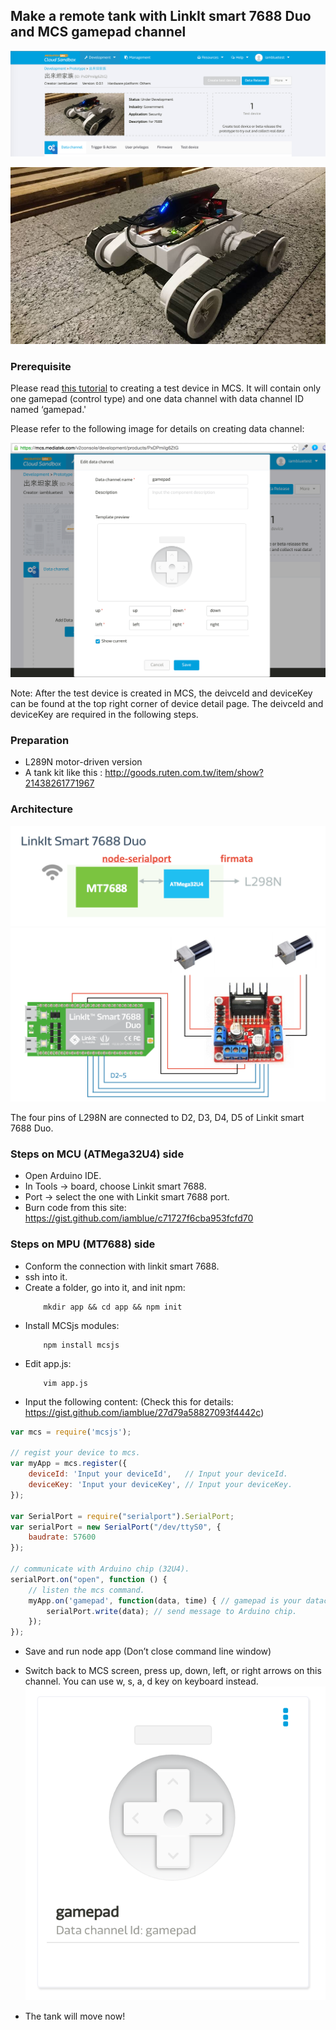 ## Make a remote tank with LinkIt smart 7688 Duo and MCS gamepad channel

![](tank_prototype.png)

![](tank.jpg)

### Prerequisite

Please read [this tutorial](https://mcs.mediatek.com/resources/latest/tutorial/getting_started) to creating a test device in MCS. It will contain only one gamepad (control type) and one data channel with data channel ID named ‘gamepad.'

Please refer to the following image for details on creating data channel:

![](gamepad_mcs.png)

Note: After the test device is created in MCS, the deivceId and deviceKey can be found at the top right corner of device detail page. The deivceId and deviceKey are required in the following steps.

### Preparation

* L289N motor-driven version
* A tank kit like this : http://goods.ruten.com.tw/item/show?21438261771967

### Architecture

![](tank_arch.png)
![](gamepad_pinout.png)

The four pins of L298N are connected to D2, D3, D4, D5 of Linkit smart 7688 Duo.

### Steps on MCU (ATMega32U4) side

* Open Arduino IDE.
* In Tools -> board, choose Linkit smart 7688.
* Port -> select the one with Linkit smart 7688 port. 
* Burn code from this site:  https://gist.github.com/iamblue/c71727f6cba953fcfd70


### Steps on MPU (MT7688) side

* Conform the connection with linkit smart 7688.
* ssh into it.
* Create a folder, go into it, and init npm:
    ``` 
        mkdir app && cd app && npm init
    ```
* Install MCSjs modules:
    ``` 
        npm install mcsjs
    ```
* Edit app.js:
    ```
        vim app.js
    ```
* Input the following content: (Check this for details: https://gist.github.com/iamblue/27d79a58827093f4442c)

``` js
var mcs = require('mcsjs');

// regist your device to mcs.
var myApp = mcs.register({
    deviceId: 'Input your deviceId',   // Input your deviceId.
    deviceKey: 'Input your deviceKey', // Input your deviceKey.
});

var SerialPort = require("serialport").SerialPort;
var serialPort = new SerialPort("/dev/ttyS0", {
    baudrate: 57600
});

// communicate with Arduino chip (32U4).
serialPort.on("open", function () {
    // listen the mcs command.
    myApp.on('gamepad', function(data, time) { // gamepad is your datachannel.
        serialPort.write(data); // send message to Arduino chip.
    });
});
```

* Save and run node app (Don’t close command line window)
* Switch back to MCS screen, press up, down, left, or right arrows on this channel. You can use w, s, a, d key on keyboard instead.
![](gamepad_mcsview.png)

* The tank will move now!
